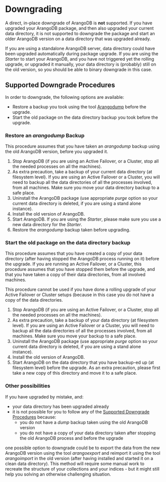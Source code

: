 Downgrading
===========

A direct, in-place downgrade of ArangoDB is **not** supported. If you have upgraded
your ArangoDB package, and then also upgraded your current data directory, it is
not supported to downgrade the package and start an older ArangoDB version on a
data directory that was upgraded already.

If you are using a standalone ArangoDB server, data directory could have been upgraded
automatically during package upgrade. If you are using the _Starter_ to start your
ArangoDB, and you have not triggered yet the rolling upgrade, or upgraded it
manually, your data directory is (probably) still on the old version, so you should
be able to binary downgrade in this case.

Supported Downgrade Procedures
------------------------------

In order to downgrade, the following options are available:

- Restore a backup you took using the tool [Arangodump](../Programs/Arangodump/README.md)
  before the upgrade.
- Start the old package on the data directory backup you took before the upgrade.

### Restore an _arangodump_ Backup

This procedure assumes that you have taken an _arangodump_ backup using the old
ArangoDB version, before you upgraded it. 

1. Stop ArangoDB (if you are using an Active Failover, or a Cluster, stop all the needed
   processes on all the machines).
2. As extra precaution, take a backup of your current data directory (at filesystem level).
   If you are using an Active Failover or a Cluster, you will need to backup all the data
   directories of all the processes involved, from all machines. Make sure you move your
   data directory backup to a safe place.
3. Uninstall the ArangoDB package (use appropriate _purge_ option so your current data
   directory is deleted, if you are using a stand alone instance).
4. Install the old version of ArangoDB.
5. Start ArangoDB. If you are using the _Starter_, please make sure you use a new data
   directory for the _Starter_.
6. Restore the _arangodump_ backup taken before upgrading.

### Start the old package on the data directory backup

This procedure assumes that you have created a copy of your data directory (after having
stopped the ArangoDB process running on it) before the upgrade. If you are running an
Active Failover, or a Cluster, this procedure assumes that you have stopped them before
the upgrade, and that you have taken a copy of their data directories, from all involved
machines.

This procedure cannot be used if you have done a rolling upgrade of your Active Failover
or Cluster setups (because in this case you do not have a copy of the data directories.

1. Stop ArangoDB (if you are using an Active Failover, or a Cluster, stop all the needed
   processes on all the machines).
2. As extra precaution, take a backup of your data directory (at filesystem level). If
   you are using an Active Failover or a Cluster, you will need to backup all the data
   directories of all the processes involved, from all machines. Make sure you move your
   backup to a safe place.
3. Uninstall the ArangoDB package (use appropriate _purge_ option so your current data
   directory is deleted, if you are using a stand alone instance).
4. Install the old version of ArangoDB.
5. Start ArangoDB on the data directory that you have backup-ed up (at filesystem level)
   before the upgrade. As an extra precaution, please first take a new copy of this
   directory and move it to a safe place.

### Other possibilities

If you have upgraded by mistake, and:

- your data directory has been upgraded already
- it is not possible for you to follow any of the
  [Supported Downgrade Procedures](#supported-downgrade-procedures) because:
  - you do not have a _dump_ backup taken using the old ArangoDB version
  - you do not have a copy of your data directory taken after stopping the old ArangoDB
    process and before the upgrade

one possible option to downgrade could be to export the data from the new ArangoDB version
using the tool _arangoexport_ and reimport it using the tool _arangoimport_ in the old
version (after having installed and started it on a clean data directory). This method will
require some manual work to recreate the structure of your collections and your indices - but
it might still help you solving an otherwise challenging situation.
